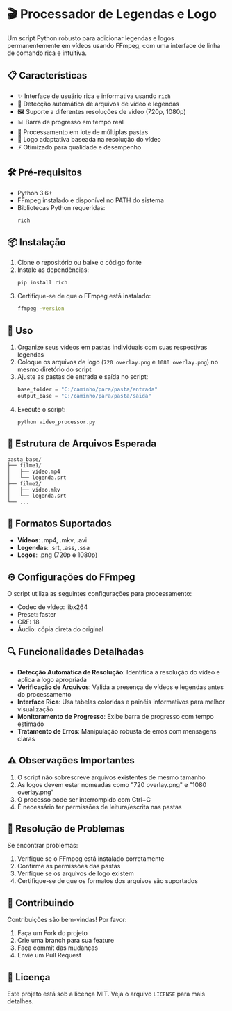 # 🎬 Processador de Legendas e Logo

Um script Python robusto para adicionar legendas e logos permanentemente em vídeos usando FFmpeg, com uma interface de linha de comando rica e intuitiva.

## 📋 Características

- ✨ Interface de usuário rica e informativa usando `rich`
- 🎯 Detecção automática de arquivos de vídeo e legendas
- 🖼️ Suporte a diferentes resoluções de vídeo (720p, 1080p)
- 📊 Barra de progresso em tempo real
- 🔄 Processamento em lote de múltiplas pastas
- 🎨 Logo adaptativa baseada na resolução do vídeo
- ⚡ Otimizado para qualidade e desempenho

## 🛠️ Pré-requisitos

- Python 3.6+
- FFmpeg instalado e disponível no PATH do sistema
- Bibliotecas Python requeridas:
  ```
  rich
  ```

## 📦 Instalação

1. Clone o repositório ou baixe o código fonte
2. Instale as dependências:
   ```bash
   pip install rich
   ```
3. Certifique-se de que o FFmpeg está instalado:
   ```bash
   ffmpeg -version
   ```

## 🚀 Uso

1. Organize seus vídeos em pastas individuais com suas respectivas legendas
2. Coloque os arquivos de logo (`720 overlay.png` e `1080 overlay.png`) no mesmo diretório do script
3. Ajuste as pastas de entrada e saída no script:
   ```python
   base_folder = "C:/caminho/para/pasta/entrada"
   output_base = "C:/caminho/para/pasta/saida"
   ```
4. Execute o script:
   ```bash
   python video_processor.py
   ```

## 📁 Estrutura de Arquivos Esperada

```
pasta_base/
├── filme1/
│   ├── video.mp4
│   └── legenda.srt
├── filme2/
│   ├── video.mkv
│   └── legenda.srt
└── ...
```

## 🎯 Formatos Suportados

- **Vídeos**: .mp4, .mkv, .avi
- **Legendas**: .srt, .ass, .ssa
- **Logos**: .png (720p e 1080p)

## ⚙️ Configurações do FFmpeg

O script utiliza as seguintes configurações para processamento:
- Codec de vídeo: libx264
- Preset: faster
- CRF: 18
- Áudio: cópia direta do original

## 🔍 Funcionalidades Detalhadas

- **Detecção Automática de Resolução**: Identifica a resolução do vídeo e aplica a logo apropriada
- **Verificação de Arquivos**: Valida a presença de vídeos e legendas antes do processamento
- **Interface Rica**: Usa tabelas coloridas e painéis informativos para melhor visualização
- **Monitoramento de Progresso**: Exibe barra de progresso com tempo estimado
- **Tratamento de Erros**: Manipulação robusta de erros com mensagens claras

## ⚠️ Observações Importantes

1. O script não sobrescreve arquivos existentes de mesmo tamanho
2. As logos devem estar nomeadas como "720 overlay.png" e "1080 overlay.png"
3. O processo pode ser interrompido com Ctrl+C
4. É necessário ter permissões de leitura/escrita nas pastas

## 🐛 Resolução de Problemas

Se encontrar problemas:

1. Verifique se o FFmpeg está instalado corretamente
2. Confirme as permissões das pastas
3. Verifique se os arquivos de logo existem
4. Certifique-se de que os formatos dos arquivos são suportados

## 🤝 Contribuindo

Contribuições são bem-vindas! Por favor:

1. Faça um Fork do projeto
2. Crie uma branch para sua feature
3. Faça commit das mudanças
4. Envie um Pull Request

## 📄 Licença

Este projeto está sob a licença MIT. Veja o arquivo `LICENSE` para mais detalhes.

